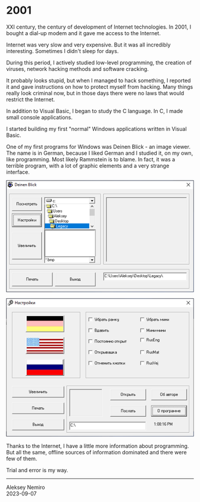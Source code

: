 # 2001

XXI century, the century of development of Internet technologies.
In 2001, I bought a dial-up modem and it gave me access to the Internet.

Internet was very slow and very expensive.
But it was all incredibly interesting. Sometimes I didn't sleep for days.

During this period, I actively studied low-level programming, the creation of viruses, network hacking methods and software cracking.

It probably looks stupid, but when I managed to hack something, I reported it and gave instructions on how to protect myself from hacking.
Many things really look criminal now, but in those days there were no laws that would restrict the Internet.

In addition to Visual Basic, I began to study the C language. In C, I made small console applications.

I started building my first "normal" Windows applications written in Visual Basic.

One of my first programs for Windows was Deinen Blick - an image viewer.
The name is in German, because I liked German and I studied it, on my own, like programming. Most likely Rammstein is to blame.
In fact, it was a terrible program, with a lot of graphic elements and a very strange interface.

![Deinen Blick: Main](assets/deinen_blick_001.png)

![Deinen Blick: Settings](assets/deinen_blick_002.png)

Thanks to the Internet, I have a little more information about programming.
But all the same, offline sources of information dominated and there were few of them.

Trial and error is my way.

---
Aleksey Nemiro  
2023-09-07
